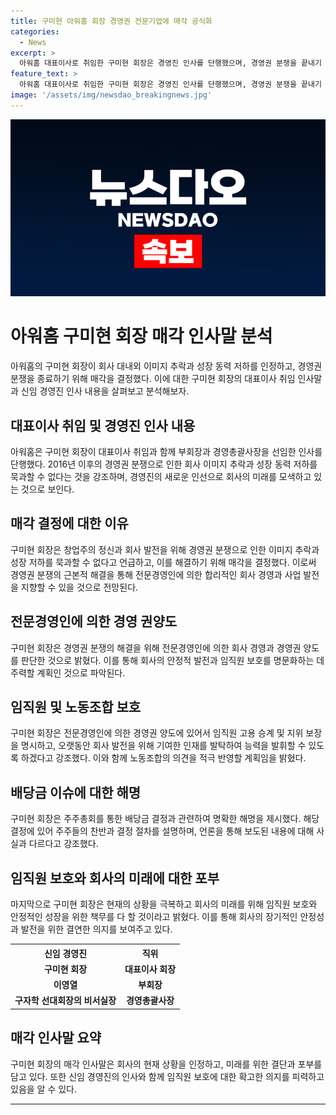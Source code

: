 ```yaml
---
title: 구미현 아워홈 회장 경영권 전문기업에 매각 공식화
categories:
  - News
excerpt: >
  아워홈 대표이사로 취임한 구미현 회장은 경영진 인사를 단행했으며, 경영권 분쟁을 끝내기 위해 매각을 결정했다고 밝혔다. 또한, 임직원 보호와 능력 발휘를 강조하며, 배당금 이슈에 대해 해명했다. 구 회장은 창업주의 정신과 회사 발전을 위해 경영 전문가에게 경영권 이양이 필요하다고 강조했다. 전문경영인이 전문기업으로 경영권을 이양함에 있어 직원들의 고용 승계 및 지위 보장을 약속했다.
feature_text: >
  아워홈 대표이사로 취임한 구미현 회장은 경영진 인사를 단행했으며, 경영권 분쟁을 끝내기 위해 매각을 결정했다고 밝혔다. 또한, 임직원 보호와 능력 발휘를 강조하며, 배당금 이슈에 대해 해명했다. 구 회장은 창업주의 정신과 회사 발전을 위해 경영 전문가에게 경영권 이양이 필요하다고 강조했다. 전문경영인이 전문기업으로 경영권을 이양함에 있어 직원들의 고용 승계 및 지위 보장을 약속했다.
image: '/assets/img/newsdao_breakingnews.jpg'
---
```


<p><img src="/assets/img/newsdao_breakingnews.jpg" alt="koreaapp 속보" /></p>

<h1>아워홈 구미현 회장 매각 인사말 분석</h1>

<p data-ke-size="size16">아워홈의 구미현 회장이 회사 대내외 이미지 추락과 성장 동력 저하를 인정하고, 경영권 분쟁을 종료하기 위해 매각을 결정했다. 이에 대한 구미현 회장의 대표이사 취임 인사말과 신임 경영진 인사 내용을 살펴보고 분석해보자.</p>

<h2 data-ke-size="size26">대표이사 취임 및 경영진 인사 내용</h2>

<p data-ke-size="size16">아워홈은 구미현 회장이 대표이사 취임과 함께 부회장과 경영총괄사장을 선임한 인사를 단행했다. 2016년 이후의 경영권 분쟁으로 인한 회사 이미지 추락과 성장 동력 저하를 묵과할 수 없다는 것을 강조하며, 경영진의 새로운 인선으로 회사의 미래를 모색하고 있는 것으로 보인다.</p>

<h2 data-ke-size="size26">매각 결정에 대한 이유</h2>

<p data-ke-size="size16">구미현 회장은 창업주의 정신과 회사 발전을 위해 경영권 분쟁으로 인한 이미지 추락과 성장 저하를 묵과할 수 없다고 언급하고, 이를 해결하기 위해 매각을 결정했다. 이로써 경영권 분쟁의 근본적 해결을 통해 전문경영인에 의한 합리적인 회사 경영과 사업 발전을 지향할 수 있을 것으로 전망된다.</p>

<h2 data-ke-size="size26">전문경영인에 의한 경영 권양도</h2>

<p data-ke-size="size16">구미현 회장은 경영권 분쟁의 해결을 위해 전문경영인에 의한 회사 경영과 경영권 양도를 판단한 것으로 밝혔다. 이를 통해 회사의 안정적 발전과 임직원 보호를 명문화하는 데 주력할 계획인 것으로 파악된다.</p>

<h2 data-ke-size="size26">임직원 및 노동조합 보호</h2>

<p data-ke-size="size16">구미현 회장은 전문경영인에 의한 경영권 양도에 있어서 임직원 고용 승계 및 지위 보장을 명시하고, 오랫동안 회사 발전을 위해 기여한 인재를 발탁하여 능력을 발휘할 수 있도록 하겠다고 강조했다. 이와 함께 노동조합의 의견을 적극 반영할 계획임을 밝혔다.</p>

<h2 data-ke-size="size26">배당금 이슈에 대한 해명</h2>

<p data-ke-size="size16">구미현 회장은 주주총회를 통한 배당금 결정과 관련하여 명확한 해명을 제시했다. 해당 결정에 있어 주주들의 찬반과 결정 절차를 설명하며, 언론을 통해 보도된 내용에 대해 사실과 다르다고 강조했다.</p>

<h2 data-ke-size="size26">임직원 보호와 회사의 미래에 대한 포부</h2>

<p data-ke-size="size16">마지막으로 구미현 회장은 현재의 상황을 극복하고 회사의 미래를 위해 임직원 보호와 안정적인 성장을 위한 책무를 다 할 것이라고 밝혔다. 이를 통해 회사의 장기적인 안정성과 발전을 위한 결연한 의지를 보여주고 있다.</p>

<table>
  <tr>
    <th>신임 경영진</th>
    <th>직위</th>
  </tr>
  <tr>
    <td style="text-align: center; height: 17px;"><b>구미현 회장</b></td>
    <td style="text-align: center; height: 17px;"><b>대표이사 회장</b></td>
  </tr>
  <tr>
    <td style="text-align: center; height: 17px;"><b>이영열</b></td>
    <td style="text-align: center; height: 17px;"><b>부회장</b></td>
  </tr>
  <tr>
    <td style="text-align: center; height: 17px;"><b>구자학 선대회장의 비서실장</b></td>
    <td style="text-align: center; height: 17px;"><b>경영총괄사장</b></td>
  </tr>
</table>

<h2 data-ke-size="size26">매각 인사말 요약</h2>

<p data-ke-size="size16">구미현 회장의 매각 인사말은 회사의 현재 상황을 인정하고, 미래를 위한 결단과 포부를 담고 있다. 또한 신임 경영진의 인사와 함께 임직원 보호에 대한 확고한 의지를 피력하고 있음을 알 수 있다.</p>

<hr>

<p data-ke-size="size16"></p>

